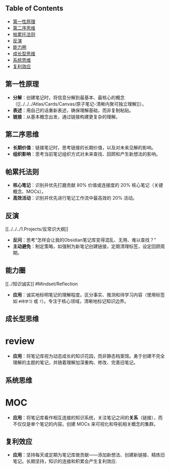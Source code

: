 ## Table of Contents

* [第一性原理](#第一性原理)
* [第二序思维](#第二序思维)
* [帕累托法则](#帕累托法则)
* [反演](#反演)
* [能力圈](#能力圈)
* [成长型思维](#成长型思维)
* [系统思维](#系统思维)
* [复利效应](#复利效应)

## 第一性原理

* **分解**：创建笔记时，将信息分解到最基本、最核心的概念（[[../../../Atlas/Cards/Canvas/原子笔记-清晰内聚可独立理解]]）。
* **表述**：用自己的话重新表述，确保理解基础，而非复制粘贴。
* **链接**：从基本概念出发，通过链接构建更复杂的理解。

## 第二序思维

* **长期价值**：链接笔记时，思考链接的长期价值，以及对未来见解的影响。
* **组织影响**：思考当前笔记组织方式对未来查找、回顾和产生新想法的影响。

## 帕累托法则

* **核心笔记**：识别并优先打磨贡献 80% 价值或连接度的 20% 核心笔记（关键概念、MOCs）。
* **高效活动**：识别并优先进行笔记工作流中最高效的 20% 活动。

## 反演

[[../../../1.Projects/反常识大纲]]

* **反问**：思考“怎样会让我的Obsidian笔记库变得混乱、无用、难以查找？”
* **主动避免**：制定策略，如强制为新笔记创建链接，定期清理标签，设定回顾周期。

## 能力圈

[[../知识诚实]] #Mindset/Reflection

* **应用**：诚实地标明笔记的理解程度。区分事实、推测和待学习内容（使用标签如 `#待学习` 或 `?`）。专注于核心领域，清晰地标记知识边界。

## 成长型思维

# review

* **应用**：将笔记库视为动态成长的知识花园，而非静态档案馆。勇于创建不完全理解的主题的笔记，并随着理解加深重构、修改、完善旧笔记。

## 系统思维

# MOC

* **应用**：将笔记库看作相互连接的知识系统，关注笔记之间的**关系**（链接），而不仅仅是单个笔记的内容。创建 MOCs 来可视化和导航相关概念的集群。

## 复利效应

* **应用**：坚持每天或定期为笔记库做贡献——添加新想法、创建新链接、精炼旧笔记。长期坚持，知识的连接和积累会产生复利效应.

